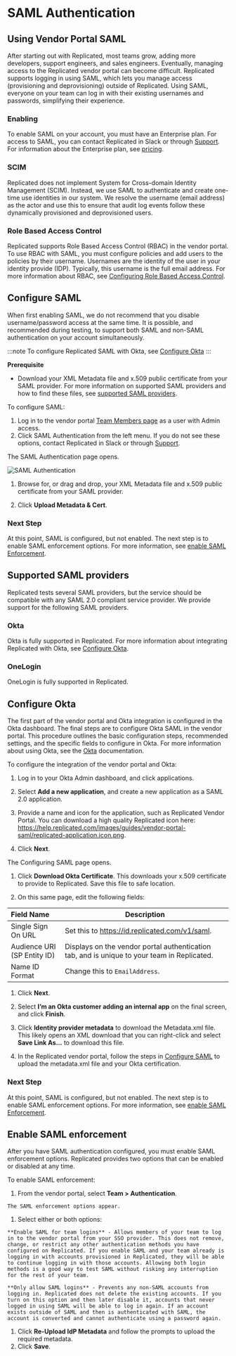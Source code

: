 # SAML Authentication

## Using Vendor Portal SAML

After starting out with Replicated, most teams grow, adding more developers, support engineers, and sales engineers. Eventually, managing access to the Replicated vendor portal can become difficult. Replicated supports logging in using SAML, which lets you manage access (provisioning and deprovisioning) outside of Replicated. Using SAML, everyone on your team can log in with their existing usernames and passwords, simplifying their experience.

### Enabling

To enable SAML on your account, you must have an Enterprise plan. For access to SAML, you can contact Replicated in Slack or through [Support](https://vendor.replicated.com/support). For information about the Enterprise plan, see [pricing](https://www.replicated.com/pricing/).

### SCIM

Replicated does not implement System for Cross-domain Identity Management (SCIM). Instead, we use SAML to authenticate and create one-time use identities in our system. We resolve the username (email address) as the actor and use this to ensure that audit log events follow these dynamically provisioned and deprovisioned users.

### Role Based Access Control

Replicated supports Role Based Access Control (RBAC) in the vendor portal. To use RBAC with SAML, you must configure policies and add users to the policies by their username. Usernames are the identity of the user in your identity provide (IDP). Typically, this username is the full email address. For more information about RBAC, see [Configuring Role Based Access Control](https://replicated-docs.netlify.app/vendor/packaging-rbac).

## Configure SAML

When first enabling SAML, we do not recommend that you disable username/password access at the same time. It is possible, and recommended during testing, to support both SAML and non-SAML authentication on your account simultaneously.

:::note
To configure Replicated SAML with Okta, see [Configure Okta](#configure-okta)
:::

**Prerequisite**

- Download your XML Metadata file and x.509 public certificate from your SAML provider. For more information on supported SAML providers and how to find these files, see [supported SAML providers](#supported-saml-providers).

To configure SAML:

1. Log in to the vendor portal [Team Members page](https://vendor.replicated.com/team/members) as a user with Admin access.
1. Click SAML Authentication from the left menu. If you do not see these options, contact Replicated in Slack or through [Support](https://vendor.replicated.com/support).

 The SAML Authentication page opens.

 ![SAML Authentication](/images/team-mgmt-saml-authentication.png)

1. Browse for, or drag and drop, your XML Metadata file and x.509 public certificate from your SAML provider.

1. Click **Upload Metadata & Cert**.

### Next Step

At this point, SAML is configured, but not enabled. The next step is to enable SAML enforcement options. For more information, see [enable SAML Enforcement](#enable-saml-enforcement).

## Supported SAML providers

Replicated tests several SAML providers, but the service should be compatible with any SAML 2.0 compliant service provider. We provide support for the following SAML providers.

### Okta

Okta is fully supported in Replicated. For more information about integrating Replicated with Okta, see [Configure Okta](#configure-okta).

### OneLogin

OneLogin is fully supported in Replicated.


## Configure Okta

The first part of the vendor portal and Okta integration is configured in the Okta dashboard. The final steps are to configure Okta SAML in the vendor portal. This procedure outlines the basic configuration steps, recommended settings, and the specific fields to configure in Okta. For more information about using Okta, see the [Okta](https://help.okta.com/en/prod/Content/index.htm) documentation.

To configure the integration of the vendor portal and Okta:

1. Log in to your Okta Admin dashboard, and click applications.

1. Select **Add a new application**, and create a new application as a SAML 2.0 application.

1. Provide a name and icon for the application, such as Replicated Vendor Portal. You can download a high quality Replicated icon here: https://help.replicated.com/images/guides/vendor-portal-saml/replicated-application.icon.png.

1. Click **Next**.

  The Configuring SAML page opens.

1. Click **Download Okta Certificate**. This downloads your x.509 certificate to provide to Replicated. Save this file to safe location.

1. On this same page, edit the following fields:

  | Field Name              | Description                                                                                     |
  | :---------------------- | ----------------------------------------------------------------------------------------------- |
  | Single Sign On URL      | Set this to https://id.replicated.com/v1/saml.                                                  |
  | Audience URI (SP Entity ID) | Displays on the vendor portal authentication tab, and is unique to your team in Replicated. |
  | Name ID Format          | Change this to `EmailAddress`.                                                                  |

1. Click **Next**.

1. Select **I’m an Okta customer adding an internal app** on the final screen, and click **Finish**.

1. Click **Identity provider metadata** to download the Metadata.xml file. This likely opens an XML download that you can right-click and select **Save Link As…** to download this file.

1. In the Replicated vendor portal, follow the steps in [Configure SAML](#configure-saml) to upload the metadata.xml file and your Okta certification.


### Next Step
At this point, SAML is configured, but not enabled. The next step is to enable SAML enforcement options. For more information, see [enable SAML Enforcement](#enable-saml-enforcement).

## Enable SAML enforcement

After you have SAML authentication configured, you must enable SAML enforcement options. Replicated provides two options that can be enabled or disabled at any time.


  To enable SAML enforcement:

  1. From the vendor portal, select **Team > Authentication**.

    The SAML enforcement options appear.

  1. Select either or both options:

    **Enable SAML for team logins** - Allows members of your team to log in to the vendor portal from your SSO provider. This does not remove, change, or restrict any other authentication methods you have configured on Replicated. If you enable SAML and your team already is logging in with accounts provisioned in Replicated, they will be able to continue logging in with those accounts. Allowing both login methods is a good way to test SAML without risking any interruption for the rest of your team.

    **Only allow SAML logins** - Prevents any non-SAML accounts from logging in. Replicated does not delete the existing accounts. If you turn on this option and then later disable it, accounts that never logged in using SAML will be able to log in again. If an account exists outside of SAML and then is authenticated with SAML, the account is converted and cannot authenticate using a password again.

  1. Click **Re-Upload IdP Metadata** and follow the prompts to upload the required metadata.
  1. Click **Save**.
